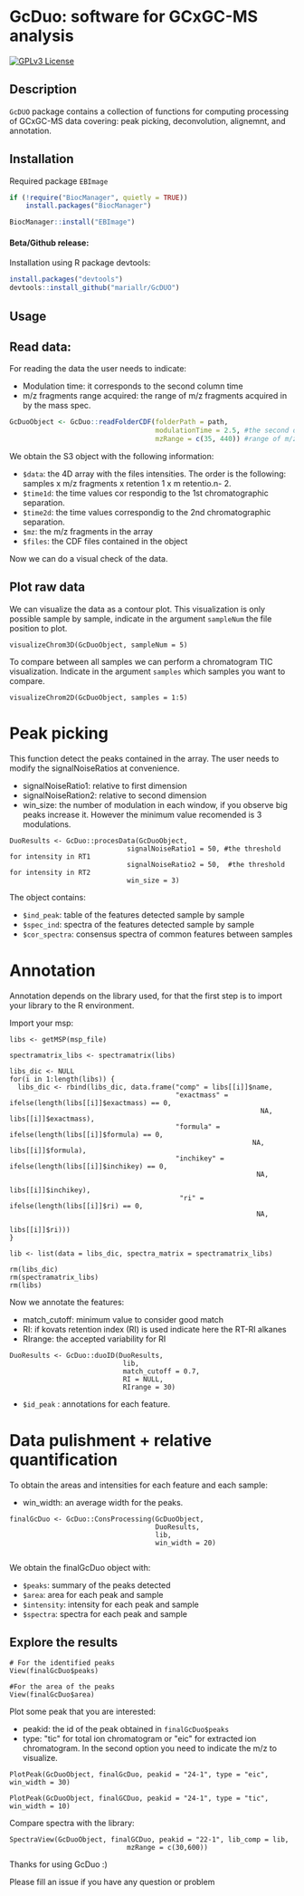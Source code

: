 # GcDuo: software for GCxGC-MS analysis
[![GPLv3 License](https://img.shields.io/badge/License-GPL%20v3-yellow.svg)](https://opensource.org/licenses/) 

## Description

`GcDUO` package contains a collection of functions for computing processing of GCxGC-MS data covering: peak picking, deconvolution, alignemnt, and annotation. 

## Installation

Required package `EBImage`

```r
if (!require("BiocManager", quietly = TRUE))
    install.packages("BiocManager")

BiocManager::install("EBImage")
```


#### Beta/Github release:

Installation using R package devtools:

```r
install.packages("devtools")
devtools::install_github("mariallr/GcDUO")
```

## Usage

## Read data: 

For reading the data the user needs to indicate: 
- Modulation time: it corresponds to the second column time
- m/z fragments range acquired: the range of m/z fragments acquired in by the mass spec. 

```r
GcDuoObject <- GcDuo::readFolderCDF(folderPath = path, 
                                    modulationTime = 2.5, #the second dimension time (seconds)
                                    mzRange = c(35, 440)) #range of m/z fragments acquired
```

We obtain the S3 object with the following information:
- `$data`: the 4D array with  the files intensities. The order is the following: samples x m/z fragments x retention 1 x m retentio.n- 2.
- `$time1d`: the time values cor respondig to the 1st chromatographic separation.
- `$time2d`: the time values correspondig to the 2nd chromatographic separation.
- `$mz`: the m/z fragments in the array
- `$files`: the CDF files contained in the object

Now we can do a visual check of the data.

## Plot raw data

We can visualize the data as a contour plot. This visualization is only possible sample by sample, indicate in the argument `sampleNum` the file position to plot.


```{r}
visualizeChrom3D(GcDuoObject, sampleNum = 5)
```

To compare between all samples we can perform a chromatogram TIC visualization. Indicate in the argument `samples` which samples you want to compare. 

```{r}
visualizeChrom2D(GcDuoObject, samples = 1:5)
```

# Peak picking 

This function detect the peaks contained in the array. The user needs to modify the signalNoiseRatios at convenience. 
- signalNoiseRatio1: relative to first dimension
- signalNoiseRation2: relative to second dimension
- win_size: the number of modulation in each window, if you observe big peaks increase it. However the minimum value recomended is 3 modulations. 

```{r}
DuoResults <- GcDuo::procesData(GcDuoObject, 
                             signalNoiseRatio1 = 50, #the threshold for intensity in RT1
                             signalNoiseRatio2 = 50,  #the threshold for intensity in RT2
                             win_size = 3)
```

The object contains: 

- `$ind_peak`: table of the features detected sample by sample
- `$spec_ind`: spectra of the features detected sample by sample
- `$cor_spectra`: consensus spectra of common features between samples

# Annotation

Annotation depends on the library used, for that the first step is to import your library to the R environment. 

Import your msp:

```{r}
libs <- getMSP(msp_file)

spectramatrix_libs <- spectramatrix(libs)

libs_dic <- NULL
for(i in 1:length(libs)) {
  libs_dic <- rbind(libs_dic, data.frame("comp" = libs[[i]]$name,
                                         "exactmass" = ifelse(length(libs[[i]]$exactmass) == 0,
                                                              NA, libs[[i]]$exactmass),
                                         "formula" = ifelse(length(libs[[i]]$formula) == 0, 
                                                            NA, libs[[i]]$formula),
                                         "inchikey" = ifelse(length(libs[[i]]$inchikey) == 0, 
                                                             NA, 
                                                             libs[[i]]$inchikey), 
                                          "ri" = ifelse(length(libs[[i]]$ri) == 0, 
                                                             NA, 
                                                             libs[[i]]$ri)))
}

lib <- list(data = libs_dic, spectra_matrix = spectramatrix_libs)

rm(libs_dic)
rm(spectramatrix_libs)
rm(libs)
```

Now we annotate the features:

- match_cutoff: minimum value to consider good match
- RI: if kovats retention index (RI) is used indicate here the RT-RI alkanes
- RIrange: the accepted variability for RI

```{r}
DuoResults <- GcDuo::duoID(DuoResults, 
                            lib, 
                            match_cutoff = 0.7, 
                            RI = NULL, 
                            RIrange = 30)
```

- `$id_peak` : annotations for each feature. 

# Data pulishment + relative quantification

To obtain the areas and intensities for each feature and each sample: 

- win_width: an average width for the peaks. 

```{r}
finalGcDuo <- GcDuo::ConsProcessing(GcDuoObject, 
                                    DuoResults, 
                                    lib, 
                                    win_width = 20)


```

We obtain the finalGcDuo object with: 

- `$peaks`: summary of the peaks detected
- `$area`: area for each peak and sample
- `$intensity`: intensity for each peak and sample
- `$spectra`: spectra for each peak and sample

## Explore the results

```{r}
# For the identified peaks
View(finalGcDuo$peaks)

#For the area of the peaks
View(finalGcDuo$area)
```

Plot some peak that you are interested: 

- peakid: the id of the peak obtained in `finalGcDuo$peaks`
- type: "tic" for total ion chromatogram or "eic" for extracted ion chromatogram. In the second option you need to indicate the m/z to visualize. 

```{r}
PlotPeak(GcDuoObject, finalGcDuo, peakid = "24-1", type = "eic", win_width = 30)

PlotPeak(GcDuoObject, finalGCDuo, peakid = "24-1", type = "tic", win_width = 10)
```

Compare spectra with the library: 

```{r}
SpectraView(GcDuoObject, finalGCDuo, peakid = "22-1", lib_comp = lib,
                             mzRange = c(30,600))
```

Thanks for using GcDuo :)

Please fill an issue if you have any question or problem
